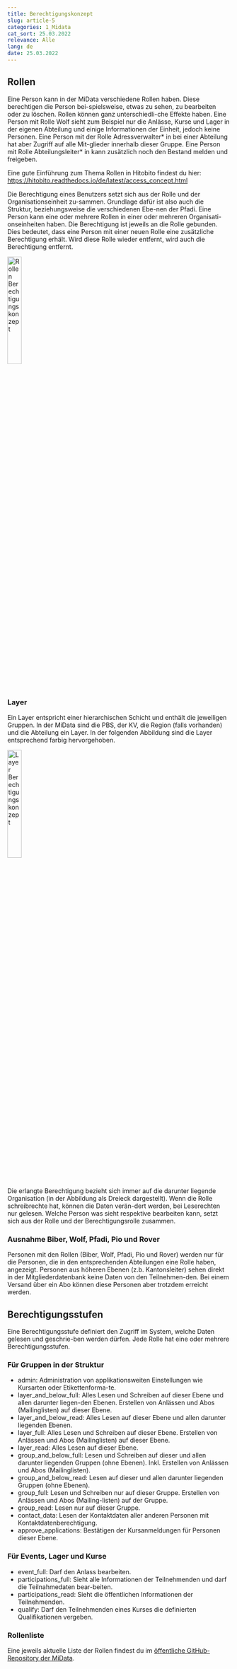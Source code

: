 ```yaml
---
title: Berechtigungskonzept
slug: article-5
categories: 1_Midata
cat_sort: 25.03.2022
relevance: Alle
lang: de
date: 25.03.2022
---
```


## Rollen
Eine Person kann in der MiData verschiedene Rollen haben. Diese berechtigen die Person bei-spielsweise, etwas zu sehen, zu bearbeiten oder zu löschen. Rollen können ganz unterschiedli-che Effekte haben. Eine Person mit Rolle Wolf sieht zum Beispiel nur die Anlässe, Kurse und Lager in der eigenen Abteilung und einige Informationen der Einheit, jedoch keine Personen. Eine Person mit der Rolle Adressverwalter* in bei einer Abteilung hat aber Zugriff auf alle Mit-glieder innerhalb dieser Gruppe. Eine Person mit Rolle Abteilungsleiter* in kann zusätzlich noch den Bestand melden und freigeben.

Eine gute Einführung zum Thema Rollen in Hitobito findest du hier:
https://hitobito.readthedocs.io/de/latest/access_concept.html

Die Berechtigung eines Benutzers setzt sich aus der Rolle und der Organisationseinheit zu-sammen. Grundlage dafür ist also auch die Struktur, beziehungsweise die verschiedenen Ebe-nen der Pfadi. Eine Person kann eine oder mehrere Rollen in einer oder mehreren Organisati-onseinheiten haben. Die Berechtigung ist jeweils an die Rolle gebunden. Dies bedeutet, dass eine Person mit einer neuen Rolle eine zusätzliche Berechtigung erhält. Wird diese Rolle wieder entfernt, wird auch die Berechtigung entfernt.

<img src="/docu/images/documentation/rollen_berechtigungskonzept.png" width="25%" alt="Rollen Berechtigungskonzept"/>

### Layer
Ein Layer entspricht einer hierarchischen Schicht und enthält die jeweiligen Gruppen. In der MiData sind die PBS, der KV, die Region (falls vorhanden) und die Abteilung ein Layer. In der folgenden Abbildung sind die Layer entsprechend farbig hervorgehoben.

<img src="/docu/images/documentation/layer_berechtigungskonzept.png" width="25%" alt="Layer Berechtigungskonzept"/>

Die erlangte Berechtigung bezieht sich immer auf die darunter liegende Organisation (in der Abbildung als Dreieck dargestellt). Wenn die Rolle schreibrechte hat, können die Daten verän-dert werden, bei Leserechten nur gelesen. Welche Person was sieht respektive bearbeiten kann, setzt sich aus der Rolle und der Berechtigungsrolle zusammen.

### Ausnahme Biber, Wolf, Pfadi, Pio und Rover
Personen mit den Rollen (Biber, Wolf, Pfadi, Pio und Rover) werden nur für die Personen, die in den entsprechenden Abteilungen eine Rolle haben, angezeigt. Personen aus höheren Ebenen (z.b. Kantonsleiter) sehen direkt in der Mitgliederdatenbank keine Daten von den Teilnehmen-den. Bei einem Versand über ein Abo können diese Personen aber trotzdem erreicht werden.

## Berechtigungsstufen 
Eine Berechtigungsstufe definiert den Zugriff im System, welche Daten gelesen und geschrie-ben werden dürfen. Jede Rolle hat eine oder mehrere Berechtigungsstufen.

### Für Gruppen in der Struktur
* admin: Administration von applikationsweiten Einstellungen wie Kursarten oder Etikettenforma-te.
* layer_and_below_full: Alles Lesen und Schreiben auf dieser Ebene und allen darunter liegen-den Ebenen. Erstellen von Anlässen und Abos (Mailinglisten) auf dieser Ebene.
* layer_and_below_read: Alles Lesen auf dieser Ebene und allen darunter liegenden Ebenen.
* layer_full: Alles Lesen und Schreiben auf dieser Ebene. Erstellen von Anlässen und Abos (Mailinglisten) auf dieser Ebene.
* layer_read: Alles Lesen auf dieser Ebene.
* group_and_below_full: Lesen und Schreiben auf dieser und allen darunter liegenden Gruppen (ohne Ebenen). Inkl. Erstellen von Anlässen und Abos (Mailinglisten).
* group_and_below_read: Lesen auf dieser und allen darunter liegenden Gruppen (ohne Ebenen).
* group_full: Lesen und Schreiben nur auf dieser Gruppe. Erstellen von Anlässen und Abos (Mailing-listen) auf der Gruppe.
* group_read: Lesen nur auf dieser Gruppe.
* contact_data: Lesen der Kontaktdaten aller anderen Personen mit Kontaktdatenberechtigung.
* approve_applications: Bestätigen der Kursanmeldungen für Personen dieser Ebene.

### Für Events, Lager und Kurse
* event_full: Darf den Anlass bearbeiten.
* participations_full: Sieht alle Informationen der Teilnehmenden und darf die Teilnahmedaten bear-beiten.
* participations_read: Sieht die öffentlichen Informationen der Teilnehmenden.
* qualify: Darf den Teilnehmenden eines Kurses die definierten Qualifikationen vergeben.

### Rollenliste
Eine jeweils aktuelle Liste der Rollen findest du im [öffentliche GitHub-Repository der MiData](https://github.com/hitobito/hitobito_pbs#pfadi-organization-hierarchy). 

